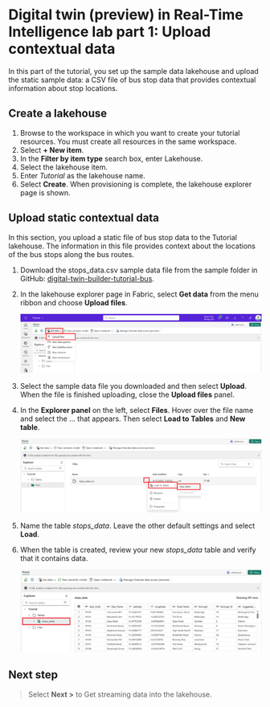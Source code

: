 # Digital twin (preview) in Real-Time Intelligence lab part 1: Upload contextual data

In this part of the tutorial, you set up the sample data lakehouse and upload the static sample data: a CSV file of bus stop data that provides contextual information about stop locations.

## Create a lakehouse

1. Browse to the workspace in which you want to create your tutorial resources. You must create all resources in the same workspace.
2. Select **+ New item**.
3. In the **Filter by item type** search box, enter Lakehouse.
4. Select the lakehouse item.
5. Enter *Tutorial* as the lakehouse name.
6. Select **Create**. When provisioning is complete, the lakehouse explorer page is shown.

## Upload static contextual data

In this section, you upload a static file of bus stop data to the Tutorial lakehouse. The information in this file provides context about the locations of the bus stops along the bus routes.

1. Download the stops_data.csv sample data file from the sample folder in GitHub: [digital-twin-builder-tutorial-bus](https://github.com/microsoft/fabric-samples/tree/main/docs-samples/real-time-intelligence).

2. In the lakehouse explorer page in Fabric, select **Get data** from the menu ribbon and choose **Upload files**.

    ![Screenshot of getting a local file for the Tutorial lakehouse.](media/prep-get-data.png)

3. Select the sample data file you downloaded and then select **Upload**. When the file is finished uploading, close the **Upload files** panel.

4. In the **Explorer panel** on the left, select **Files**. Hover over the file name and select the ... that appears. Then select **Load to Tables** and **New table**.

    ![Screenshot of Microsoft Fabric, selecting the Load to Tables option.](media/prep-new-table.png)

5. Name the table *stops_data*. Leave the other default settings and select **Load**.

6. When the table is created, review your new *stops_data* table and verify that it contains data.

    ![Screenshot of the stops_data table with data.](media/prep-stops-data.png)

## Next step

> Select **Next >** to Get streaming data into the lakehouse.
